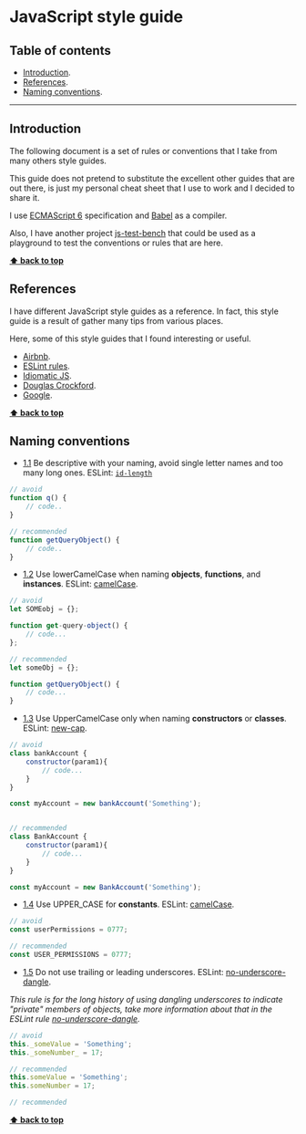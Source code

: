 # JavaScript style guide

## Table of contents
- [Introduction](#introduction).
- [References](#references).
- [Naming conventions](#naming-conventions).

***

## Introduction

The following document is a set of rules or conventions that I take from many others style guides.

This guide does not pretend to substitute the excellent other guides that are out there, is just my personal cheat sheet that I use to work and I decided to share it.

I use [ECMAScript 6](https://es.wikipedia.org/wiki/ECMAScript) specification and [Babel](https://babeljs.io/) as a compiler.

Also, I have another project [js-test-bench](https://github.com/calcaide/js-test-bench) that could be used as a playground to test the conventions or rules that are here.

**[⬆ back to top](#table-of-contents)**

## References

I have different JavaScript style guides as a reference. In fact, this style guide is a result of gather many tips from various places.

Here, some of this style guides that I found interesting or useful.

- [Airbnb](https://github.com/airbnb/javascript).
- [ESLint rules](http://eslint.org/docs/rules/).
- [Idiomatic JS](https://github.com/rwaldron/idiomatic.js).
- [Douglas Crockford](http://javascript.crockford.com/code.html).
- [Google](https://google.github.io/styleguide/javascriptguide.xml).

**[⬆ back to top](#table-of-contents)**

## Naming conventions

<a name="naming--descriptive"></a><a name="1.1"></a>
- [1.1](#naming--descriptive) Be descriptive with your naming, avoid single letter names and too many long ones. ESLint: [`id-length`](http://eslint.org/docs/rules/id-length)

```javascript
// avoid
function q() {
    // code..
}

// recommended
function getQueryObject() {
    // code..
}
```

<a name="naming--lowerCamelCase"></a><a name="1.2"></a>
- [1.2](#naming--lowerCamelCase) Use lowerCamelCase when naming **objects**, **functions**, and **instances**. ESLint: [camelCase](http://eslint.org/docs/rules/camelcase).

```javascript
// avoid
let SOMEobj = {};

function get-query-object() {
    // code...
};

// recommended
let someObj = {};

function getQueryObject() {
    // code...
}
```

<a name="naming--UpperCamelCase"></a><a name="1.3"></a>
- [1.3](#naming-UpperCamelCase) Use UpperCamelCase only when naming **constructors** or **classes**. ESLint: [new-cap](http://eslint.org/docs/rules/new-cap).

```javascript
// avoid
class bankAccount {
    constructor(param1){
        // code...
    }
}

const myAccount = new bankAccount('Something');


// recommended
class BankAccount {
    constructor(param1){
        // code...
    }
}

const myAccount = new BankAccount('Something');
```

<a name="naming--UPPERCASE"></a>
- [1.4](#naming-UPPERCASE) Use UPPER_CASE for **constants**. ESLint: [camelCase](http://eslint.org/docs/rules/camelcase).

```javascript
// avoid
const userPermissions = 0777;

// recommended
const USER_PERMISSIONS = 0777;
```

<a name="naming--underscores"></a>
- [1.5](#naming--underscores) Do not use trailing or leading underscores. ESLint: [no-underscore-dangle](http://eslint.org/docs/rules/no-underscore-dangle).

*This rule is for the long history of using dangling underscores to indicate "private" members of objects, take more information about that in the ESLint rule [no-underscore-dangle](http://eslint.org/docs/rules/no-underscore-dangle).*

```javascript
// avoid
this._someValue = 'Something';
this._someNumber_ = 17;

// recommended
this.someValue = 'Something';
this.someNumber = 17;

// recommended
```

**[⬆ back to top](#table-of-contents)**



